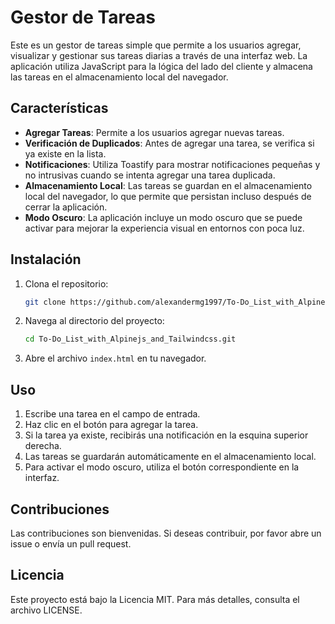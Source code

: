 # Gestor de Tareas

Este es un gestor de tareas simple que permite a los usuarios agregar, visualizar y gestionar sus tareas diarias a través de una interfaz web. La aplicación utiliza JavaScript para la lógica del lado del cliente y almacena las tareas en el almacenamiento local del navegador.

## Características

- **Agregar Tareas**: Permite a los usuarios agregar nuevas tareas.
- **Verificación de Duplicados**: Antes de agregar una tarea, se verifica si ya existe en la lista.
- **Notificaciones**: Utiliza Toastify para mostrar notificaciones pequeñas y no intrusivas cuando se intenta agregar una tarea duplicada.
- **Almacenamiento Local**: Las tareas se guardan en el almacenamiento local del navegador, lo que permite que persistan incluso después de cerrar la aplicación.
- **Modo Oscuro**: La aplicación incluye un modo oscuro que se puede activar para mejorar la experiencia visual en entornos con poca luz.

## Instalación

1. Clona el repositorio:
   ```bash
   git clone https://github.com/alexandermg1997/To-Do_List_with_Alpinejs_and_Tailwindcss.git
   ```
2. Navega al directorio del proyecto:
   ```bash
   cd To-Do_List_with_Alpinejs_and_Tailwindcss.git
   ```
3. Abre el archivo `index.html` en tu navegador.

## Uso

1. Escribe una tarea en el campo de entrada.
2. Haz clic en el botón para agregar la tarea.
3. Si la tarea ya existe, recibirás una notificación en la esquina superior derecha.
4. Las tareas se guardarán automáticamente en el almacenamiento local.
5. Para activar el modo oscuro, utiliza el botón correspondiente en la interfaz.

## Contribuciones

Las contribuciones son bienvenidas. Si deseas contribuir, por favor abre un issue o envía un pull request.

## Licencia

Este proyecto está bajo la Licencia MIT. Para más detalles, consulta el archivo LICENSE.
